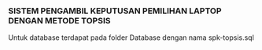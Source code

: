 ### SISTEM PENGAMBIL KEPUTUSAN PEMILIHAN LAPTOP DENGAN METODE TOPSIS
<p>Untuk database terdapat pada folder Database dengan nama spk-topsis.sql</p>

